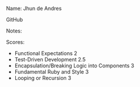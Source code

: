 
Name: Jhun de Andres

GitHub

Notes:

Scores:

* Functional Expectations 2
* Test-Driven Development 2.5
* Encapsulation/Breaking Logic into Components 3
* Fundamental Ruby and Style 3
* Looping or Recursion 3
